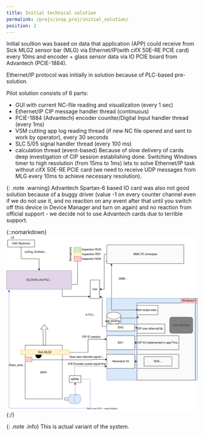 ```yaml
---
title: Initial technical solution
permalink: /projs/insp_proj/initial_solution/
position: 2
---
```


Initial soultion was based on data that application (APP) could receive from Sick MLG2 sensor bar (MLG) via Ethernet/IP(with cifX 50E-RE PCIE card) every 10ms and encoder + glass sensor data via IO PCIE board from Advantech (PCIE-1884).

Ethernet/IP protocol was initially in solution because of PLC-based pre-solution.

Pilot solution consists of 6 parts:
- GUI with current NC-file reading and visualization (every 1 sec)
- Ethernet/IP CIP message handler thread (continuous)
- PCIE-1884 (Advantech) encoder counlter/Digital Input handler thread (every 1ms)
- VSM cutting app log reading thread (if new NC file opened and sent to work by operator), every 30 seconds
- SLC 5/05 signal handler thread (every 100 ms)
- calculation thread (event-based)
Because of slow delivery of cards deep investigation of CIP session establishing done.
Switching Windows timer to high resolution (from 15ms to 1ms) lets to solve Ethernet/IP task without cifX 50E-RE PCIE card (we need to receive UDP messages from MLG every 10ms to achieve necessary resolution).


{: .note .warning}
Advantech Spartan-6 based IO card was also not good solution because of a buggy driver (value -1 on every counter channel even if we do not use it, and no reaction on any event after that until you switch off this device in Device Manager and turn on again) and no reaction from official support - we decide not to use Advantech cards due to terrible support.

{::nomarkdown}
<img src="/img/schema_actual.svg">
{:/}

{: .note .info}
This is actual variant of the system.
